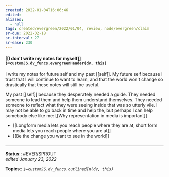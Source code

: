 ```yaml
---
created: 2022-01-04T16:06:46 
edited: 
aliases:
  - null
tags: created/evergreen/2022/01/04, review, node/evergreen/claim   
sr-due: 2022-02-18
sr-interval: 27
sr-ease: 230
---
```


#### [[I don't write my notes for myself]] `$=customJS.dv_funcs.evergreenHeader(dv, this)`

I write my notes for future self and my past [[self]].
My future self because I trust that I will continue to want to learn, and that the world won't change so drastically that these notes will still be useful.

My past [[self]] because they desperately needed a guide. They needed someone to lead them and help them understand themselves. They needed someone to reflect what they were seeing inside that was so utterly vile. I may not be able to go back in time and help the, but perhaps I can help somebody else like me:
[[Why representation in media is important]]

- [[Longform media lets you reach people where they are at, short form media lets you reach people where you are at]]
- [[Be the change you want to see in the world]]

### <hr class="footnote"/>

**Status**:: #EVER/SPROUT  
*edited January 23, 2022*

**Topics**:: 
*`$=customJS.dv_funcs.outlinedIn(dv, this)`*
